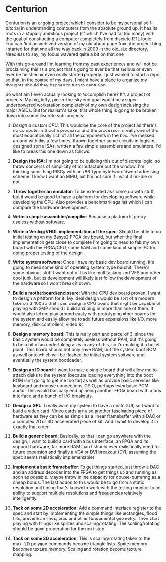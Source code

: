 # Centurion
Centurion is an ongoing project which I consider to be my personal self-tutorial in understanding computers from the absolute ground up. It has its roots in a stupidly ambitious project (of which I've had far too many) with the goal of constructing a computer completely from discrete RTL logic. You can find an archived version of my old about page from the project blog I started for that one all the way back in 2009 in the old_site directory, Needless to say, my focus wavered quite a bit on that one.

With this go-around I'm learning from my past experiences and will not be proclaiming this as a project that's going to ever be that serious or even ever be finished or even really started properly. I just wanted to start a repo so that, in the course of my days, I might have a place to organize my thoughts should they happen to turn to centurion.

So what am I even actually looking to accomplish here? It's a project of projects. My big, lofty, pie-in-the-sky end goal would be a super-underpowered workstation completely of my own design inclusing the major ASICs. But for realism's sake, that whole thing is going to be broken down into some discrete sub-projects:

1. *Design a custom CPU*: This would be the core of the project as there's no computer without a processor and the processor is really one of the most educationally rich of all the components in the box. I've messed around with this a few times, thrown together some circuits in logisim, designed some ISAs, written a few simple assemblers and emulators. I'd like to break this one down as follows:
  1. **Design the ISA**: I'm not going to be building this out of discrete logic, so throw concerns of simplicity of manufacture out the window. I'm thinking something RISCy with an x86-type byte/word/dword adressing scheme. I know I want an MMU, but I'm not sure if I want it on-die or not.
  2. **Throw together an emulator**: To be extended as I come up with stuff, but it would be good to have a platform for developing software while developing the CPU. Also provides a benchmark against which I can compare the hardware development.
  3. **Write a simple assembler/compiler**: Because a platform is pretty useless without software. 
  4. **Write a Verilog/VHDL implementation of the spec**: Should be able to do initial testing on my Basys2 FPGA dev board, but when the final implementation gets close to complete I'm going to need to fab my own board with the FPGA/CPU, some RAM and some kind of simple I/O for doing proper testing of the design.
    
2. **Write system software**: Once I have my basic dev board running, it's going to need some kind of operating system type bullshit. There's some obvious stuff I want out of this like multitasking and VFS and other cool junk, but its development will likely just follow the development of the hardware so I won't break it down.
    
3. **Build a motherboard/enclosure**: With the CPU dev board proven, I want to design a platform for it. My ideal design would be sort of a modern take on S-100 so that I can design a CPU board that might be capable of playing with SMP should I build and plug in more than one of them. It would also let me play around easily with prototyping other boards for the system and easily allow me to add future expansions like I/O, more memory, disk controllers, video &c.
    
4. **Design a memory board**: This is really part and parcel of 3, since the basic system would be completely useless without RAM, but it's going to be a bit of an undertaking as with any of this, so I'm making it a bullet point. This board should not only have RAM, but the system boot ROM as well onto which will be flashed the initial system software and eventually the system bootloader.
    
5. **Design an IO board**: I want to make a single board that will allow me to attach disks to the system (because loading everything into the boot ROM isn't going to get me too far) as well as provide basic services like keyboard and mouse connections, GPIO, perhaps even basic PCM audio. This would basically end up being another FPGA board with a bus interface and a bunch of I/O breakouts.
    
6. **Design a GPU**: I really want my system to have a neato GUI, so I want to build a video card. Video cards are also another fascinating piece of hardware as they can be as simple as a linear framebuffer with a DAC or a complex 2D or 3D accelerated piece of kit. And I want to develop it in exactly that order.
  1. **Build a generic board**: Basically, so that I can go anywhere with the design, I want to build a card with a bus interface, an FPGA and its support hardware, far more RAM than I should ever realistically need for future expansion and finally a VGA or DVI breakout (DVI, assuming the spec seems realistically implementable)
  2. **Implement a basic framebuffer**: To get things started, just throw a DAC and an address decoder into the FPGA to get things up and running as soon as possible. Maybe throw in the capacity for double-buffering as a cheap bonus. The last addon to this would be to go from a static resolution and timing that's known to work with the testing monitor to an ability to support multiple resolutions and frequencies relatively intelligently.
  3. **Tack on some 2D acceleration**: Add a command interface register to the spec and start by implementing the simple things like rectangles, flood fills, bresenham lines, arcs and other fundamental geometry. Then start playing with things like sprites and scaling/rotating. The scaling/rotating should be good preperation for the next step
  4. **Tack on some 3D acceleration**: This is scaling/rotating taken to the max. 2D polygon commands become triangle lists. Sprite memory becomes texture memory. Scaling and rotation become texture mapping.
